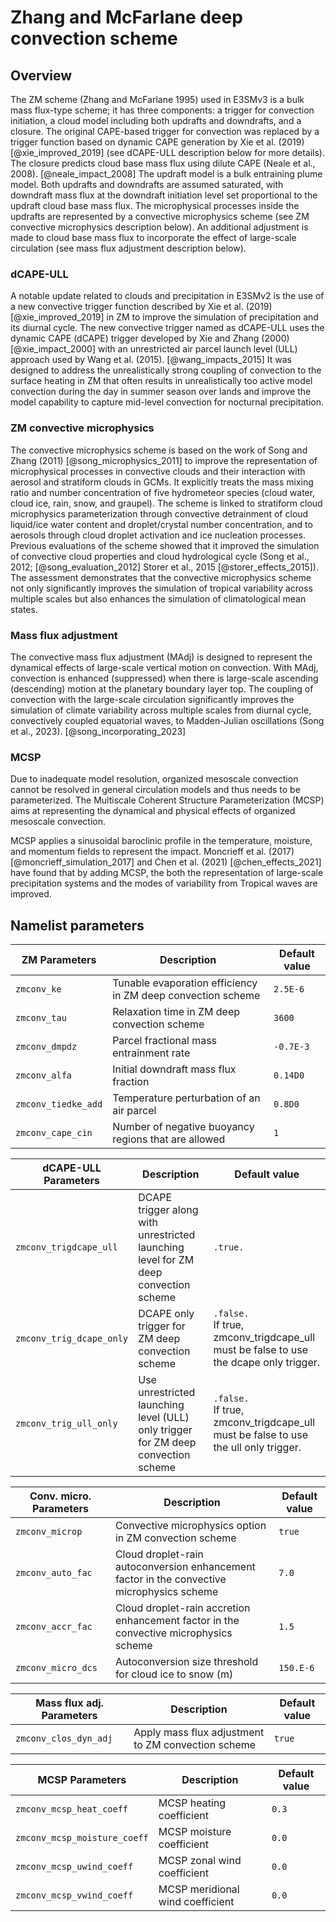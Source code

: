 # Zhang and McFarlane deep convection scheme

## Overview

The ZM scheme (Zhang and McFarlane 1995) used in E3SMv3 is a bulk mass flux-type scheme; it has three components: a trigger for convection initiation, a cloud model including both updrafts and downdrafts, and a closure. The original CAPE-based trigger for convection was replaced by a trigger function based on dynamic CAPE generation by Xie et al. (2019) [@xie_improved_2019] (see dCAPE-ULL description below for more details). The closure predicts cloud base mass flux using dilute CAPE (Neale et al., 2008). [@neale_impact_2008] The updraft model is a bulk entraining plume model. Both updrafts and downdrafts are assumed saturated, with downdraft mass flux at the downdraft initiation level set proportional to the updraft cloud base mass flux. The microphysical processes inside the updrafts are represented by a convective microphysics scheme (see ZM convective microphysics description below). An additional adjustment is made to cloud base mass flux to incorporate the effect of large-scale circulation (see mass flux adjustment description below).

### dCAPE-ULL

A notable update related to clouds and precipitation in E3SMv2 is the use of a new convective trigger function described by Xie et al. (2019) [@xie_improved_2019] in ZM to improve the simulation of precipitation and its diurnal cycle. The new convective trigger named as dCAPE-ULL uses the dynamic CAPE (dCAPE) trigger developed by Xie and Zhang (2000) [@xie_impact_2000] with an unrestricted air parcel launch level (ULL) approach used by Wang et al. (2015). [@wang_impacts_2015] It was designed to address the unrealistically strong coupling of convection to the surface heating in ZM that often results in unrealistically too active model convection during the day in summer season over lands and improve the model capability to capture mid-level convection for nocturnal precipitation.

### ZM convective microphysics

The convective microphysics scheme is based on the work of Song and Zhang (2011) [@song_microphysics_2011] to improve the representation of microphysical processes in convective clouds and their interaction with aerosol and stratiform clouds in GCMs. It explicitly treats the mass mixing ratio and number concentration of five hydrometeor species (cloud water, cloud ice, rain, snow, and graupel). The scheme is linked to stratiform cloud microphysics parameterization through convective detrainment of cloud liquid/ice water content and droplet/crystal number concentration, and to aerosols through cloud droplet activation and ice nucleation processes. Previous evaluations of the scheme showed that it improved the simulation of convective cloud properties and cloud hydrological cycle (Song et al., 2012; [@song_evaluation_2012] Storer et al., 2015 [@storer_effects_2015]). The assessment demonstrates that the convective microphysics scheme not only significantly improves the simulation of tropical variability across multiple scales but also enhances the simulation of climatological mean states.

### Mass flux adjustment

The convective mass flux adjustment (MAdj) is designed to represent the dynamical effects of large-scale vertical motion on convection. With MAdj, convection is enhanced (suppressed) when there is large-scale ascending (descending) motion at the planetary boundary layer top. The coupling of convection with the large-scale circulation significantly improves the simulation of climate variability across multiple scales from diurnal cycle, convectively coupled equatorial waves, to Madden-Julian oscillations (Song et al., 2023). [@song_incorporating_2023]

### MCSP

Due to inadequate model resolution, organized mesoscale convection cannot be resolved in general circulation models and thus needs to be parameterized. The Multiscale Coherent Structure Parameterization (MCSP) aims at representing the dynamical and physical effects of organized mesoscale convection.

MCSP applies a sinusoidal baroclinic profile in the temperature, moisture, and momentum fields to represent the impact. Moncrieff et al. (2017) [@moncrieff_simulation_2017] and Chen et al. (2021) [@chen_effects_2021] have found that by adding MCSP, the both the representation of large-scale precipitation systems and the modes of variability from Tropical waves are improved.

## Namelist parameters

| ZM Parameters             | Description                                                       | Default value          |
| ------------------------- | ----------------------------------------------------------------- | ---------------------- |
| `zmconv_ke`               | Tunable evaporation efficiency in ZM deep convection scheme       | `2.5E-6`               |
| `zmconv_tau`              | Relaxation time in ZM deep convection scheme                      | `3600`                 |
| `zmconv_dmpdz`            | Parcel fractional mass entrainment rate                           | `-0.7E-3`              |
| `zmconv_alfa`             | Initial downdraft mass flux fraction                              | `0.14D0`               |
| `zmconv_tiedke_add`       | Temperature perturbation of an air parcel                         | `0.8D0`                |
| `zmconv_cape_cin`         | Number of negative buoyancy regions that are allowed              | `1`                    |

| dCAPE-ULL Parameters      | Description                                                       | Default value          |
| ------------------------- | ----------------------------------------------------------------- | ---------------------- |
| `zmconv_trigdcape_ull`    | DCAPE trigger along with unrestricted launching level for ZM deep convection scheme        | `.true.`  |
| `zmconv_trig_dcape_only`  | DCAPE only trigger for ZM deep convection scheme                  | `.false.` <!-- markdownlint-disable MD033 --><br> If true, zmconv_trigdcape_ull must be false to use the dcape only trigger. |
| `zmconv_trig_ull_only`    | Use unrestricted launching level (ULL) only trigger for ZM deep convection scheme          | `.false.` <!-- markdownlint-disable MD033 --><br> If true, zmconv_trigdcape_ull must be false to use the ull only trigger. |

| Conv. micro. Parameters   | Description                                                       | Default value          |
| ------------------------- | ----------------------------------------------------------------- | ---------------------- |
| `zmconv_microp`           | Convective microphysics option in ZM convection scheme            | `true`                 |
| `zmconv_auto_fac`         | Cloud droplet-rain autoconversion enhancement factor in the convective microphysics scheme | `7.0`     |
| `zmconv_accr_fac`         | Cloud droplet-rain accretion enhancement factor in the convective microphysics scheme      | `1.5`     |
| `zmconv_micro_dcs`        | Autoconversion size threshold for cloud ice to snow (m)           | `150.E-6`                 |

| Mass flux adj. Parameters | Description                                                       | Default value          |
| ------------------------- | ----------------------------------------------------------------- | ---------------------- |
| `zmconv_clos_dyn_adj`     | Apply mass flux adjustment to ZM convection scheme               | `true`                 |

| MCSP Parameters              | Description                                                       | Default value          |
| ---------------------------- | ----------------------------------------------------------------- | ---------------------- |
| `zmconv_mcsp_heat_coeff`     | MCSP heating coefficient                                          | `0.3`                  |
| `zmconv_mcsp_moisture_coeff` | MCSP moisture coefficient                                         | `0.0`                  |
| `zmconv_mcsp_uwind_coeff`    | MCSP zonal wind coefficient                                       | `0.0`                  |
| `zmconv_mcsp_vwind_coeff`    | MCSP meridional wind coefficient                                  | `0.0`                  |

